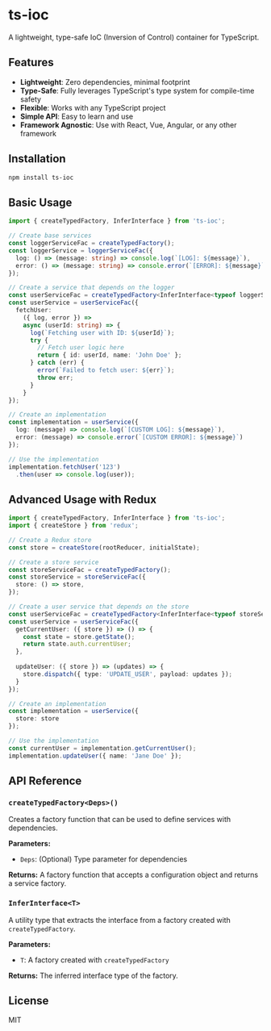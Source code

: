 # ts-ioc

A lightweight, type-safe IoC (Inversion of Control) container for TypeScript.

## Features

- **Lightweight**: Zero dependencies, minimal footprint
- **Type-Safe**: Fully leverages TypeScript's type system for compile-time safety
- **Flexible**: Works with any TypeScript project
- **Simple API**: Easy to learn and use
- **Framework Agnostic**: Use with React, Vue, Angular, or any other framework

## Installation

```bash
npm install ts-ioc
```

## Basic Usage

```typescript
import { createTypedFactory, InferInterface } from 'ts-ioc';

// Create base services
const loggerServiceFac = createTypedFactory();
const loggerService = loggerServiceFac({
  log: () => (message: string) => console.log(`[LOG]: ${message}`),
  error: () => (message: string) => console.error(`[ERROR]: ${message}`),
});

// Create a service that depends on the logger
const userServiceFac = createTypedFactory<InferInterface<typeof loggerService>>();
const userService = userServiceFac({
  fetchUser: 
    ({ log, error }) => 
    async (userId: string) => {
      log(`Fetching user with ID: ${userId}`);
      try {
        // Fetch user logic here
        return { id: userId, name: 'John Doe' };
      } catch (err) {
        error(`Failed to fetch user: ${err}`);
        throw err;
      }
    }
});

// Create an implementation
const implementation = userService({
  log: (message) => console.log(`[CUSTOM LOG]: ${message}`),
  error: (message) => console.error(`[CUSTOM ERROR]: ${message}`)
});

// Use the implementation
implementation.fetchUser('123')
  .then(user => console.log(user));
```

## Advanced Usage with Redux

```typescript
import { createTypedFactory, InferInterface } from 'ts-ioc';
import { createStore } from 'redux';

// Create a Redux store
const store = createStore(rootReducer, initialState);

// Create a store service
const storeServiceFac = createTypedFactory();
const storeService = storeServiceFac({
  store: () => store,
});

// Create a user service that depends on the store
const userServiceFac = createTypedFactory<InferInterface<typeof storeService>>();
const userService = userServiceFac({
  getCurrentUser: ({ store }) => () => {
    const state = store.getState();
    return state.auth.currentUser;
  },
  
  updateUser: ({ store }) => (updates) => {
    store.dispatch({ type: 'UPDATE_USER', payload: updates });
  }
});

// Create an implementation
const implementation = userService({
  store: store
});

// Use the implementation
const currentUser = implementation.getCurrentUser();
implementation.updateUser({ name: 'Jane Doe' });
```

## API Reference

### `createTypedFactory<Deps>()`

Creates a factory function that can be used to define services with dependencies.

**Parameters:**
- `Deps`: (Optional) Type parameter for dependencies

**Returns:**
A factory function that accepts a configuration object and returns a service factory.

### `InferInterface<T>`

A utility type that extracts the interface from a factory created with `createTypedFactory`.

**Parameters:**
- `T`: A factory created with `createTypedFactory`

**Returns:**
The inferred interface type of the factory.

## License

MIT
